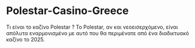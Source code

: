 # Polestar-Casino-Greece
Τι είναι το καζίνο Polestar ? Το Polestar, αν και νεοεισερχόμενο, είναι απόλυτα εναρμονισμένο με αυτό που θα περιμένατε από ένα διαδικτυακό καζίνο το 2025. 
